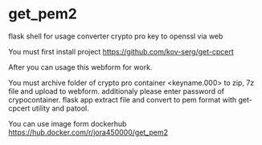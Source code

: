 # get_pem2

flask shell for usage converter crypto pro key to openssl via web

You must first install project https://github.com/kov-serg/get-cpcert

After you can usage this webform for work.

You must archive folder of crypto pro container <keyname.000> to zip, 7z file and upload to webform. additionaly please enter password of crypocontainer.
flask app extract file and convert to pem format with get-cpcert utility and patool.


You can use image form dockerhub
https://hub.docker.com/r/jora450000/get_pem2

